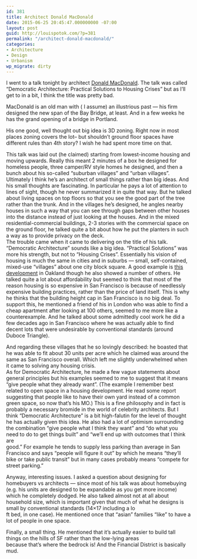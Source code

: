 ```yaml
---
id: 381
title: Architect Donald MacDonald
date: 2015-06-25 20:45:47.000000000 -07:00
layout: post
guid: http://louispotok.com/?p=381
permalink: "/architect-donald-macdonald/"
categories:
- Architecture
- Design
- Urbanism
wp_migrate: dirty
---
```

<p class="page-header">
  I went to a talk tonight by architect <a href="http://donaldmacdonaldarchitects.com">Donald MacDonald</a>. The talk was called &#8220;Democratic Architecture: Practical Solutions to Housing Crises&#8221; but as I&#8217;ll get to in a bit, I think the title was pretty bad.
</p>

MacDonald is an old man with ( I assume) an illustrious past &#8212; his firm designed the new span of the Bay Bridge, at least. And in a few weeks he has the grand opening of a bridge in Portland.

His one good, well thought out big idea is 3D zoning. Right now in most places zoning covers the lot&#8211; but shouldn&#8217;t ground floor spaces have different rules than 4th story? I wish he had spent more time on that.

This talk was laid out (he claimed) starting from lowest-income housing and moving upwards. Really this meant 2 minutes of a box he designed for homeless people, three camper/RV style homes he designed, and then a bunch about his so-called &#8220;suburban villages&#8221; and &#8220;urban villages&#8221;. Ultimately I think he&#8217;s an architect of small things rather than big ideas. And his small thoughts are fascinating. In particular he pays a lot of attention to lines of sight, though he never summarized it in quite that way. But he talked about living spaces on top floors so that you see the good part of the tree rather than the trunk. And in the villages he&#8217;s designed, he angles nearby houses in such a way that you can see through gaps between other houses into the distance instead of just looking at the houses. And in the mixed residential-commercial buildings, 2-3 stories with the commercial space on the ground floor, he talked quite a bit about how he put the planters in such a way as to provide privacy on the deck.  
The trouble came when it came to delivering on the title of his talk. &#8220;Democratic Architecture&#8221; sounds like a big idea. &#8220;Practical Solutions&#8221; was more his strength, but not to &#8220;Housing Crises&#8221;. Essentially his vision of housing is much the same in cities and in suburbs &#8212; small, self-contained, mixed-use &#8220;villages&#8221; about one city block square. A good example is [this development](https://www.google.com/maps/place/287+13th+St,+Oakland,+CA+94612/@37.801949,-122.267837,230m/data=!3m2!1e3!4b1!4m2!3m1!1s0x808f80b4fdbd8a57:0xda574e1a4405cdc4!6m1!1e1) in Oakland though he also showed a number of others. He talked quite a lot about affordability but seemed to think that most of the reason housing is so expensive in San Francisco is because of needlessly expensive building practices, rather than the price of land itself. This is why he thinks that the building height cap in San Francisco is no big deal. To support this, he mentioned a friend of his in London who was able to find a cheap apartment after looking at 100 others, seemed to me more like a counterexample. And he talked about some admittedly cool work he did a few decades ago in San Francisco where he was actually able to find decent lots that were undesirable by conventional standards (around Duboce Triangle).

<p class="page-header">
  And regarding these villages that he so lovingly described: he boasted that he was able to fit about 30 units per acre which he claimed was around the same as San Francisco overall. Which left me slightly underwhelmed when it came to solving any housing crisis.<br /> As for Democratic Architecture, he made a few vague statements about general principles but his examples seemed to me to suggest that it means &#8220;give people what they already want&#8221;. (The example I remember best related to open space in a housing development. He read some report suggesting that people like to have their own yard instead of a common green space, so now that&#8217;s his MO.) This is a fine philosophy and in fact is probably a necessary bromide in the world of celebrity architects. But I think &#8220;Democratic Architecture&#8221; is a bit high-falutin for the level of thought he has actually given this idea. He also had a lot of optimism surrounding the combination &#8220;give people what I think they want&#8221; and &#8220;do what you need to do to get things built&#8221; and &#8220;we&#8217;ll end up with outcomes that I think are<br /> good.&#8221; For example he tends to supply less parking than average in San Francisco and says &#8220;people will figure it out&#8221; by which he means &#8220;they&#8217;ll bike or take public transit&#8221; but in many cases probably means &#8220;compete for street parking.&#8221;
</p>

Anyway, interesting issues. I asked a question about designing for homebuyers vs architects &#8212; since most of his talk was about homebuying (e.g. his units are designed to be expandable as you get more income) which he completely dodged. He also talked almost not at all about household size, which is important given that much of what he designs is small by conventional standards (14&#215;17 including a lo  
ft bed, in one case). He mentioned once that &#8220;asian&#8221; families &#8220;like&#8221; to have a lot of people in one space.

Finally, a small thing. He mentioned that it&#8217;s actually easier to build tall things on the hills of SF rather than the low-lying areas  
because that&#8217;s where the bedrock is! And the Financial District is basically mud.